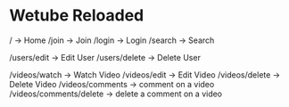 # Wetube Reloaded

/ -> Home
/join -> Join
/login -> Login
/search -> Search


/users/edit -> Edit User
/users/delete -> Delete User


/videos/watch -> Watch Video
/videos/edit -> Edit Video
/videos/delete -> Delete Video
/videos/comments -> comment on a video
/videos/comments/delete -> delete a comment on a video